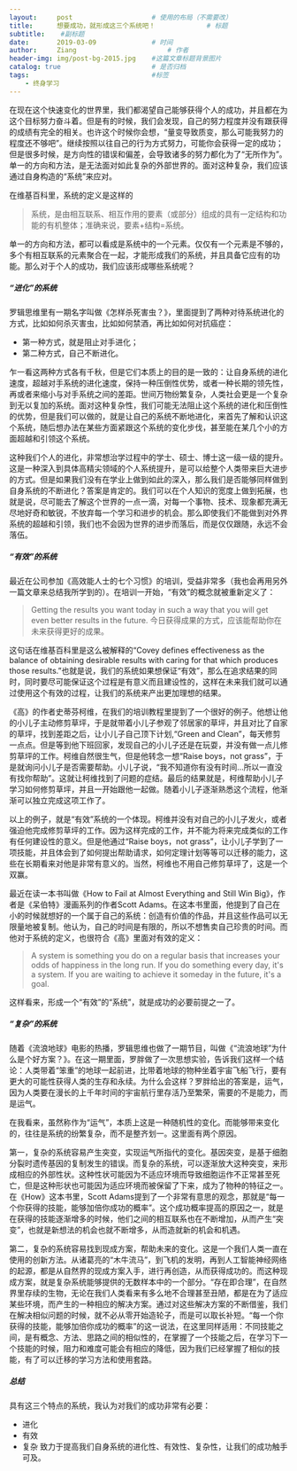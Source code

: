 ```yaml
---
layout:     post   				    # 使用的布局（不需要改）
title:      想要成功，就形成这三个系统吧！ 			# 标题 
subtitle:    #副标题
date:       2019-03-09 				# 时间
author:     Ziang 						# 作者
header-img: img/post-bg-2015.jpg 	#这篇文章标题背景图片
catalog: true 						# 是否归档
tags:								#标签
    - 终身学习
---
```


在现在这个快速变化的世界里，我们都渴望自己能够获得个人的成功，并且都在为这个目标努力奋斗着。但是有的时候，我们会发现，自己的努力程度并没有跟获得的成绩有完全的相关。也许这个时候你会想，“量变导致质变，那么可能我努力的程度还不够吧”。继续按照以往自己的行为方式努力，可能你会获得一定的成功；但是很多时候，是方向性的错误和偏差，会导致诸多的努力都化为了“无所作为”。单一的方向和方法，是无法面对如此复杂的外部世界的。面对这种复杂，我们应该通过自身构造的“系统”来应对。

在维基百科里，系统的定义是这样的
> 系统，是由相互联系、相互作用的要素（或部分）组成的具有一定结构和功能的有机整体；准确来说，要素+结构=系统。

单一的方向和方法，都可以看成是系统中的一个元素。仅仅有一个元素是不够的，多个有相互联系的元素聚合在一起，才能形成我们的系统，并且具备它应有的功能。那么对于个人的成功，我们应该形成哪些系统呢？

##### “进化”的系统

罗辑思维里有一期名字叫做《怎样杀死害虫？》，里面提到了两种对待系统进化的方式，比如如何杀灭害虫，比如如何禁酒，再比如如何对抗癌症：
- 第一种方式，就是阻止对手进化；
- 第二种方式，自己不断进化。

乍一看这两种方式各有千秋，但是它们本质上的目的是一致的：让自身系统的进化速度，超越对手系统的进化速度，保持一种压倒性优势，或者一种长期的领先性，再或者来缩小与对手系统之间的差距。世间万物纷繁复杂，人类社会更是一个复杂到无以复加的系统。面对这种复杂性，我们可能无法阻止这个系统的进化和压倒性的优势，但是我们可以做的，就是让自己的系统不断地进化，来首先了解和认识这个系统，随后想办法在某些方面紧跟这个系统的变化步伐，甚至能在某几个小的方面超越和引领这个系统。

这种我们个人的进化，非常想治学过程中的学士、硕士、博士这一级一级的提升。这是一种深入到具体高精尖领域的个人系统提升，是可以给整个人类带来巨大进步的方式。但是如果我们没有在学业上做到如此的深入，那么我们是否能够同样做到自身系统的不断进化？答案是肯定的。我们可以在个人知识的宽度上做到拓展，也就是说，尽可能去了解这个世界的一点一滴，对每一个事物、技术、现象都充满无尽地好奇和敏锐，不放弃每一个学习和进步的机会。那么即使我们不能做到对外界系统的超越和引领，我们也不会因为世界的进步而落后，而是仅仅跟随，永远不会落伍。

##### “有效”的系统

最近在公司参加《高效能人士的七个习惯》的培训，受益非常多（我也会再用另外一篇文章来总结我所学到的）。在培训一开始，“有效”的概念就被重新定义了：
> Getting the results you want today in such a way that you will get even better results in the future. 今日获得成果的方式，应该能帮助你在未来获得更好的成果。

这句话在维基百科里是这么被解释的“Covey defines effectiveness as the balance of obtaining desirable results with caring for that which produces those results.”也就是说，我们的系统如果想保证“有效”，那么在追求结果的同时，同时要尽可能保证这个过程是有意义而且建设性的，这样在未来我们就可以通过使用这个有效的过程，让我们的系统来产出更加理想的结果。

《高》的作者史蒂芬柯维，在我们的培训教程里提到了一个很好的例子。他想让他的小儿子主动修剪草坪，于是就带着小儿子参观了邻居家的草坪，并且对比了自家的草坪，找到差距之后，让小儿子自己顶下计划,“Green and Clean”，每天修剪一点点。但是等到他下班回家，发现自己的小儿子还是在玩耍，并没有做一点儿修剪草坪的工作。柯维自然很生气，但是他转念一想“Raise boys，not grass”，于是就询问小儿子是否需要帮助。小儿子说，“我不知道你有没有时间...所以一直没有找你帮助”。这就让柯维找到了问题的症结。最后的结果就是，柯维帮助小儿子学习如何修剪草坪，并且一开始跟他一起做。随着小儿子逐渐熟悉这个流程，他渐渐可以独立完成这项工作了。

以上的例子，就是“有效”系统的一个体现。柯维并没有对自己的小儿子发火，或者强迫他完成修剪草坪的工作。因为这样完成的工作，并不能为将来完成类似的工作有任何建设性的意义。但是他通过“Raise boys，not grass”，让小儿子学到了一项技能，并且体会到了如何提出帮助请求，如何定理计划等等可以迁移的能力，这些在长期看来对他是非常有意义的。当然，柯维也不用自己修剪草坪了，这是一个双赢。

最近在读一本书叫做《How to Fail at Almost Everything and Still Win Big》，作者是《呆伯特》漫画系列的作者Scott Adams。在这本书里面，他提到了自己在小的时候就想好的一个属于自己的系统：创造有价值的作品，并且这些作品可以无限量地被复制。他认为，自己的时间是有限的，所以不想售卖自己珍贵的时间。而他对于系统的定义，也很符合《高》里面对有效的定义：
> A system is something you do on a regular basis that increases your odds of happiness in the long run. If you do something every day, it's a system. If you are waiting to achieve it someday in the future, it's a goal.

这样看来，形成一个“有效”的“系统”，就是成功的必要前提之一了。

##### “复杂”的系统

随着《流浪地球》电影的热播，罗辑思维也做了一期节目，叫做《“流浪地球”为什么是个好方案？》。在这一期里面，罗胖做了一次思想实验，告诉我们这样一个结论：人类带着“笨重”的地球一起前进，比带着地球的物种坐着宇宙飞船飞行，要有更大的可能性获得人类的生存和永续。为什么会这样？罗胖给出的答案是，运气，因为人类要在漫长的上千年时间的宇宙航行里存活乃至繁荣，需要的不是能力，而是运气。

在我看来，虽然称作为“运气”，本质上这是一种随机性的变化。而能够带来变化的，往往是系统的纷繁复杂，而不是整齐划一。这里面有两个原因。

第一，复杂的系统容易产生突变，实现运气所指代的变化。基因突变，是基于细胞分裂时遗传基因的复制发生的错误。而复杂的系统，可以逐渐放大这种突变，来形成相应的外部性状。这种性状可能因为不适应环境而导致细胞运作不正常甚至死亡，但是这种形状也可能因为适应环境而被保留了下来，成为了物种的特征之一。在《How》这本书里，Scott Adams提到了一个非常有意思的观念，那就是“每一个你获得的技能，能够加倍你成功的概率”。这个成功概率提高的原因之一，就是在获得的技能逐渐增多的时候，他们之间的相互联系也在不断增加，从而产生“突变”，也就是新想法的机会也就不断增多，从而造就新的机会和机遇。

第二，复杂的系统容易找到现成方案，帮助未来的变化。这是一个我们人类一直在使用的创新方法。从诸葛亮的“木牛流马”，到飞机的发明，再到人工智能神经网络的起源，都是从自然界的现成方案入手，进行再创造，从而获得成功的。而这种现成方案，就是复杂系统能够提供的无数样本中的一个部分。“存在即合理”，在自然界里存续的生物，无论在我们人类看来有多么地不合理甚至丑陋，都是在为了适应某些环境，而产生的一种相应的解决方案。通过对这些解决方案的不断借鉴，我们在解决相似问题的时候，就不必从零开始造轮子，而是可以取长补短。“每一个你获得的技能，能够加倍你成功的概率”的这一说法，在这里同样适用：不同技能之间，是有概念、方法、思路之间的相似性的，在掌握了一个技能之后，在学习下一个技能的时候，阻力和难度可能会有相应的降低，因为我们已经掌握了相似的技能，有了可以迁移的学习方法和使用套路。

##### 总结

具有这三个特点的系统，我认为对我们的成功非常有必要：
- 进化
- 有效
- 复杂
致力于提高我们自身系统的进化性、有效性、复杂性，让我们的成功触手可及。
